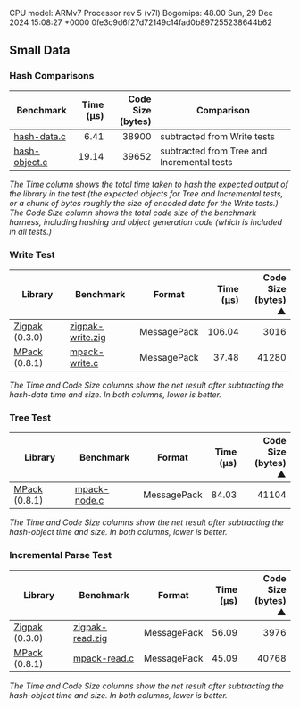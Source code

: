 
CPU model: ARMv7 Processor rev 5 (v7l)
Bogomips: 48.00
Sun, 29 Dec 2024 15:08:27 +0000
0fe3c9d6f27d72149c14fad0b897255238644b62

[mpack]: https://github.com/ludocode/mpack
[cmp]: https://github.com/camgunz/cmp
[msgpack]: https://github.com/msgpack/msgpack-c
[rapidjson]: http://rapidjson.org/
[yajl]: http://lloyd.github.io/yajl/
[libbson]: https://github.com/mongodb/libbson
[binn]: https://github.com/liteserver/binn
[jansson]: http://www.digip.org/jansson/
[json-parser-lib]: https://github.com/udp/json-parser
[json-builder-lib]: https://github.com/udp/json-builder
[ubj]: https://github.com/Steve132/ubj
[mongo-cxx]: https://github.com/mongodb/mongo-cxx-driver
[zigpak]: https://github.com/thislight/zigpak

[hash-object]: https://github.com/ludocode/schemaless-benchmarks/blob/master//root/schemaless-benchmarks/src/hash/hash-object.c
[hash-data]: https://github.com/ludocode/schemaless-benchmarks/blob/master//root/schemaless-benchmarks/src/hash/hash-data.c
[mpack-write]: https://github.com/ludocode/schemaless-benchmarks/blob/master//root/schemaless-benchmarks/src/mpack/mpack-write.c
[mpack-read]: https://github.com/ludocode/schemaless-benchmarks/blob/master//root/schemaless-benchmarks/src/mpack/mpack-read.c
[mpack-node]: https://github.com/ludocode/schemaless-benchmarks/blob/master//root/schemaless-benchmarks/src/mpack/mpack-node.c
[mpack-tracking-write]: https://github.com/ludocode/schemaless-benchmarks/blob/master//root/schemaless-benchmarks/src/mpack/mpack-write.c
[mpack-tracking-read]: https://github.com/ludocode/schemaless-benchmarks/blob/master//root/schemaless-benchmarks/src/mpack/mpack-read.c
[mpack-utf8-read]: https://github.com/ludocode/schemaless-benchmarks/blob/master//root/schemaless-benchmarks/src/mpack/mpack-read.c
[mpack-utf8-node]: https://github.com/ludocode/schemaless-benchmarks/blob/master//root/schemaless-benchmarks/src/mpack/mpack-node.c
[zigpak-read]: https://github.com/ludocode/schemaless-benchmarks/blob/master/src/zigpak/zigpak-read.zig
[zigpak-write]: https://github.com/ludocode/schemaless-benchmarks/blob/master/src/zigpak/zigpak-write.zig

## Small Data


### Hash Comparisons

| Benchmark | Time<br>(μs) | Code Size<br>(bytes) | Comparison |
|----|---:|---:|----|
| [hash-data.c][hash-data] | 6.41 | 38900 | subtracted from Write tests |
| [hash-object.c][hash-object] | 19.14 | 39652 | subtracted from Tree and Incremental tests |


_The Time column shows the total time taken to hash the expected output of the library in the test (the expected objects for Tree and Incremental tests, or a chunk of bytes roughly the size of encoded data for the Write tests.) The Code Size column shows the total code size of the benchmark harness, including hashing and object generation code (which is included in all tests.)_



### Write Test

| Library | Benchmark | Format | Time<br>(μs) | Code Size<br>(bytes) ▲ |
|----|----|----|---:|---:|
| [Zigpak][zigpak] (0.3.0) | [zigpak-write.zig][zigpak-write] | MessagePack | 106.04 | 3016 |
| [MPack][mpack] (0.8.1) | [mpack-write.c][mpack-write] | MessagePack | 37.48 | 41280 |



_The Time and Code Size columns show the net result after subtracting the hash-data time and size. In both columns, lower is better._



### Tree Test

| Library | Benchmark | Format | Time<br>(μs) | Code Size<br>(bytes) ▲ |
|----|----|----|---:|---:|
| [MPack][mpack] (0.8.1) | [mpack-node.c][mpack-node] | MessagePack | 84.03 | 41104 |



_The Time and Code Size columns show the net result after subtracting the hash-object time and size. In both columns, lower is better._



### Incremental Parse Test

| Library | Benchmark | Format | Time<br>(μs) | Code Size<br>(bytes) ▲ |
|----|----|----|---:|---:|
| [Zigpak][zigpak] (0.3.0) | [zigpak-read.zig][zigpak-read] | MessagePack | 56.09 | 3976 |
| [MPack][mpack] (0.8.1) | [mpack-read.c][mpack-read] | MessagePack | 45.09 | 40768 |



_The Time and Code Size columns show the net result after subtracting the hash-object time and size. In both columns, lower is better._


